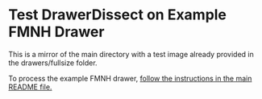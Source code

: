 # Test DrawerDissect on Example FMNH Drawer

This is a mirror of the main directory with a test image already provided in the drawers/fullsize folder.

To process the example FMNH drawer, [follow the instructions in the main README file.](https://github.com/EGPostema/DrawerDissect/blob/main/README.md#-processing-test-images)
